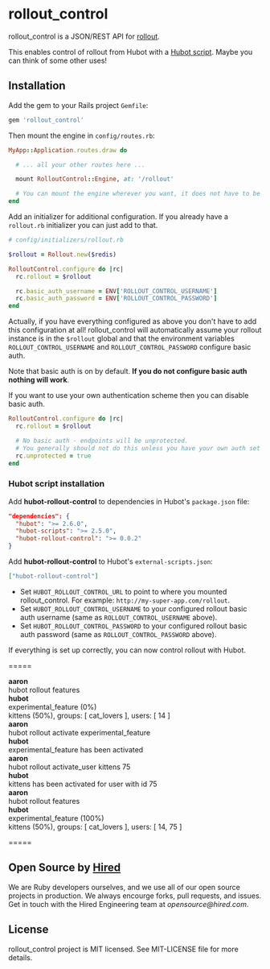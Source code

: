 # rollout_control

rollout_control is a JSON/REST API for [rollout](https://github.com/FetLife/rollout).

This enables control of rollout from Hubot with a [Hubot script](https://github.com/hired/hubot-rollout-control). Maybe you can think of some other uses!

## Installation

Add the gem to your Rails project `Gemfile`:

```ruby
gem 'rollout_control'
```

Then mount the engine in `config/routes.rb`:

```ruby
MyApp::Application.routes.draw do

  # ... all your other routes here ...

  mount RolloutControl::Engine, at: '/rollout'

  # You can mount the engine wherever you want, it does not have to be `'/rollout'`.
end
```

Add an initializer for additional configuration. If you already have a `rollout.rb` initializer
you can just add to that.

```ruby
# config/initializers/rollout.rb

$rollout = Rollout.new($redis)

RolloutControl.configure do |rc|
  rc.rollout = $rollout

  rc.basic_auth_username = ENV['ROLLOUT_CONTROL_USERNAME']
  rc.basic_auth_password = ENV['ROLLOUT_CONTROL_PASSWORD']
end
```

Actually, if you have everything configured as above you don't have to add this configuration at
all! rollout_control will automatically assume your rollout instance is in the `$rollout` global
and that the environment variables `ROLLOUT_CONTROL_USERNAME` and `ROLLOUT_CONTROL_PASSWORD`
configure basic auth.

Note that basic auth is on by default. **If you do not configure basic auth nothing will work**.

If you want to use your own authentication scheme then you can disable basic auth.

```ruby
RolloutControl.configure do |rc|
  rc.rollout = $rollout

  # No basic auth - endpoints will be unprotected.
  # You generally should not do this unless you have your own auth set up.
  rc.unprotected = true
end
```

### Hubot script installation

Add **hubot-rollout-control** to dependencies in Hubot's `package.json` file:

```json
"dependencies": {
  "hubot": ">= 2.6.0",
  "hubot-scripts": ">= 2.5.0",
  "hubot-rollout-control": ">= 0.0.2"
}
```

Add **hubot-rollout-control** to Hubot's `external-scripts.json`:

```json
["hubot-rollout-control"]
```

* Set `HUBOT_ROLLOUT_CONTROL_URL` to point to where you mounted rollout_control. For example: `http://my-super-app.com/rollout`.
* Set `HUBOT_ROLLOUT_CONTROL_USERNAME` to your configured rollout basic auth username (same as `ROLLOUT_CONTROL_USERNAME` above).
* Set `HUBOT_ROLLOUT_CONTROL_PASSWORD` to your configured rollout basic auth password (same as `ROLLOUT_CONTROL_PASSWORD` above).

If everything is set up correctly, you can now control rollout with Hubot.

=====

**aaron**<br />
hubot rollout features<br />
**hubot**<br />
experimental_feature (0%)<br />
kittens (50%), groups: [ cat_lovers ], users: [ 14 ]<br />
**aaron**<br />
hubot rollout activate experimental_feature<br />
**hubot**<br />
experimental_feature has been activated<br />
**aaron**<br />
hubot rollout activate_user kittens 75<br />
**hubot**<br />
kittens has been activated for user with id 75<br />
**aaron**<br />
hubot rollout features<br />
**hubot**<br />
experimental_feature (100%)<br />
kittens (50%), groups: [ cat_lovers ], users: [ 14, 75 ]<br />

=====

## Open Source by [Hired](https://hired.com/?utm_source=opensource&utm_medium=rollout_control&utm_campaign=readme)

We are Ruby developers ourselves, and we use all of our open source projects in production. We always encourge forks, pull requests, and issues. Get in touch with the Hired Engineering team at _opensource@hired.com_.

## License

rollout_control project is MIT licensed. See MIT-LICENSE file for more details.
